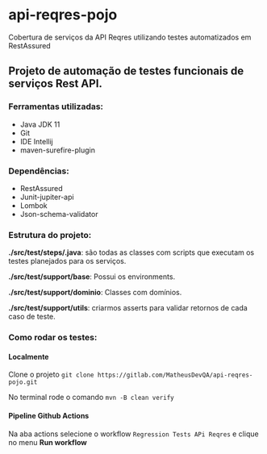 # api-reqres-pojo
Cobertura de serviços da API Reqres utilizando testes automatizados em RestAssured

## Projeto de automação de testes funcionais de serviços Rest API.

### Ferramentas utilizadas:
* Java JDK 11
* Git
* IDE Intellij
* maven-surefire-plugin

### Dependências:
* RestAssured
* Junit-jupiter-api
* Lombok
* Json-schema-validator

### Estrutura do projeto:

**./src/test/steps/.java**: são todas as classes com scripts que executam os testes planejados para os serviços.

**./src/test/support/base**: Possui os environments.

**./src/test/support/dominio**: Classes com domínios.

**./src/test/support/utils**: criarmos asserts para validar retornos de cada caso de teste.

### Como rodar os testes:

#### Localmente

Clone o projeto `git clone https://gitlab.com/MatheusDevQA/api-reqres-pojo.git`

No terminal rode o comando `mvn -B clean verify`

#### Pipeline Github Actions

Na aba actions selecione o workflow `Regression Tests APi Reqres` e clique no menu **Run workflow**